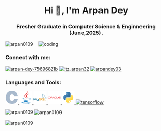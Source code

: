 <h1 align="center">Hi 👋, I'm Arpan Dey</h1>
<h3 align="center">Fresher Graduate in Computer Science & Enginneering (June,2025).</h3>

<img align="right" alt="coding" width="400" src="https://www.google.com/url?sa=i&url=https%3A%2F%2Fgithub.com%2Frudrabarad%2FGifs&psig=AOvVaw0y4wpsTyZGkFyRs64dXg4l&ust=1733328363493000&source=images&cd=vfe&opi=89978449&ved=0CBMQjRxqFwoTCLi-3b39i4oDFQAAAAAdAAAAABAj">

<p align="left"> <img src="https://komarev.com/ghpvc/?username=arpan0109&label=Profile%20views&color=0e75b6&style=flat" alt="arpan0109" /> </p>

<h3 align="left">Connect with me:</h3>
<p align="left">
<a href="https://linkedin.com/in/arpan-dey-75696821b" target="blank"><img align="center" src="https://raw.githubusercontent.com/rahuldkjain/github-profile-readme-generator/master/src/images/icons/Social/linked-in-alt.svg" alt="arpan-dey-75696821b" height="30" width="40" /></a>
<a href="https://instagram.com/itz_arpan32" target="blank"><img align="center" src="https://raw.githubusercontent.com/rahuldkjain/github-profile-readme-generator/master/src/images/icons/Social/instagram.svg" alt="itz_arpan32" height="30" width="40" /></a>
<a href="https://www.hackerrank.com/arpandey03" target="blank"><img align="center" src="https://raw.githubusercontent.com/rahuldkjain/github-profile-readme-generator/master/src/images/icons/Social/hackerrank.svg" alt="arpandey03" height="30" width="40" /></a>
</p>

<h3 align="left">Languages and Tools:</h3>
<p align="left"> <a href="https://www.cprogramming.com/" target="_blank" rel="noreferrer"> <img src="https://raw.githubusercontent.com/devicons/devicon/master/icons/c/c-original.svg" alt="c" width="40" height="40"/> </a> <a href="https://www.java.com" target="_blank" rel="noreferrer"> <img src="https://raw.githubusercontent.com/devicons/devicon/master/icons/java/java-original.svg" alt="java" width="40" height="40"/> </a> <a href="https://www.mysql.com/" target="_blank" rel="noreferrer"> <img src="https://raw.githubusercontent.com/devicons/devicon/master/icons/mysql/mysql-original-wordmark.svg" alt="mysql" width="40" height="40"/> </a> <a href="https://www.oracle.com/" target="_blank" rel="noreferrer"> <img src="https://raw.githubusercontent.com/devicons/devicon/master/icons/oracle/oracle-original.svg" alt="oracle" width="40" height="40"/> </a> <a href="https://www.python.org" target="_blank" rel="noreferrer"> <img src="https://raw.githubusercontent.com/devicons/devicon/master/icons/python/python-original.svg" alt="python" width="40" height="40"/> </a> <a href="https://www.tensorflow.org" target="_blank" rel="noreferrer"> <img src="https://www.vectorlogo.zone/logos/tensorflow/tensorflow-icon.svg" alt="tensorflow" width="40" height="40"/> </a> </p>

<p><img align="left" src="https://github-readme-stats.vercel.app/api/top-langs?username=arpan0109&show_icons=true&locale=en&layout=compact" alt="arpan0109" /></p>

<p>&nbsp;<img align="center" src="https://github-readme-stats.vercel.app/api?username=arpan0109&show_icons=true&locale=en" alt="arpan0109" /></p>

<p><img align="center" src="https://github-readme-streak-stats.herokuapp.com/?user=arpan0109&" alt="arpan0109" /></p>
